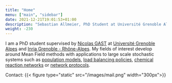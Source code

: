 ```yaml
---
title: "Home"
menu: ["main", "sidebar"]
date: 2021-12-21T19:01:53+01:00
description: "Sebastian Allmeier, PhD Student at Université Grenoble Alpes and Inria Grenoble - Rhône-Alpes, France"
weight: -230
---
```


I am a PhD student supervised by [Nicolas GAST] at [Université Grenoble Alpes] and [Inria Grenoble - Rhône-Alpes]. My fields of interest develop around Mean Field methods with applications to large scale stochastic systems such as [population models], [load balancing policies], [chemical reaction networks] or [network protocols].


Contact:
{{< figure type="static" src="/images/mail.png" width="300px">}}


[Nicolas GAST]: http://polaris.imag.fr/nicolas.gast/index.html
[Université Grenoble Alpes]: https://www.univ-grenoble-alpes.fr/
[Inria Grenoble - Rhône-Alpes]: https://www.inria.fr/en/centre-inria-grenoble-rhone-alpes

[load balancing policies]: https://en.wikipedia.org/wiki/Load_balancing_(computing)
[population models]: https://en.wikipedia.org/wiki/Population_model 
[chemical reaction networks]: https://en.wikipedia.org/wiki/Chemical_reaction_network_theory
[network protocols]: https://en.wikipedia.org/wiki/Carrier-sense_multiple_access_with_collision_avoidance